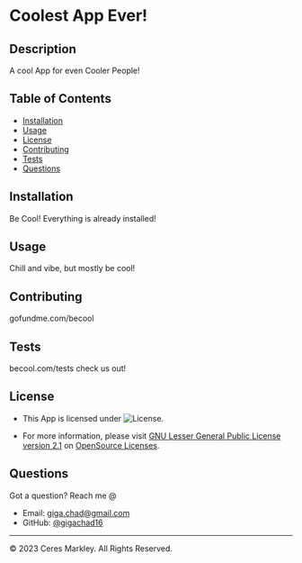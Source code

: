 # Coolest App Ever!

## Description 

A cool App for even Cooler People!

## Table of Contents 

* [Installation](#installation)
* [Usage](#usage)
* [License](#license)
* [Contributing](#contributing)
* [Tests](#tests)
* [Questions](#questions)

## Installation
Be Cool! Everything is already installed!

## Usage 
Chill and vibe, but mostly be cool!


## Contributing
gofundme.com/becool

## Tests
becool.com/tests check us out!

## License

* This App is licensed under ![License](https://img.shields.io/badge/License-GNU_Lesser_General_Public_License_version_2.1-blue).

* For more information, please visit [GNU Lesser General Public License version 2.1]() on [OpenSource Licenses](https://opensource.org/licenses/).

## Questions

Got a question? Reach me @
* Email:  giga.chad@gmail.com
* GitHub: [@gigachad16](https://github.com/gigachad16/)

---

© 2023 Ceres Markley. All Rights Reserved.